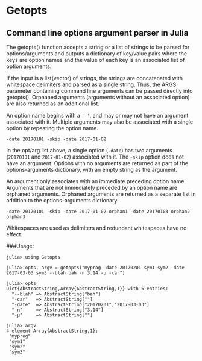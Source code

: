 # Getopts
## Command line options argument parser in Julia

The getopts() function accepts a string or a list of strings to be parsed for options/arguments and outputs a dictionary
of key/value pairs where the keys are option names and the value of each key is an associated list of option arguments.

If the input is a list(vector) of strings, the strings are concatenated with whitespace delimiters and parsed as a single string. 
Thus, the ARGS parameter containing command line arguments can be passed directly into getopts(). Orphaned arguments 
(arguments without an associated option) are also returned as an additional list.

An option name begins with a `'-'`, and may or may not have an argument associated with it. Multiple arguments may
also be associated with a single option by repeating the option name.
```
-date 20170101 -skip -date 2017-01-02
```
In the opt/arg list above, a single option (`-date`) has two arguments (`20170101` and `2017-01-02`) associated with it.
The `-skip` option does not have an argument. Options with no arguments are returned as part of the options-arguments 
dictionary, with an empty string as the argument.

An argument only associates with an immediate preceding option name. Arguments that are not immediately preceded
by an option name are orphaned arguments. Orphaned arguments are returned as a separate list in addition to the 
options-arguments dictionary. 
```
-date 20170101 -skip -date 2017-01-02 orphan1 -date 20170103 orphan2 orphan3
```
Whitespaces are used as delimiters and redundant whitespaces have no effect.

###Usage:

```
julia> using Getopts

julia> opts, argv = getopts("myprog -date 20170201 sym1 sym2 -date 2017-03-03 sym3 --blah bah -π 3.14 -μ -car")

julia> opts
Dict{AbstractString,Array{AbstractString,1}} with 5 entries:
  "--blah" => AbstractString["bah"]
  "-car"   => AbstractString[""]
  "-date"  => AbstractString["20170201","2017-03-03"]
  "-π"     => AbstractString["3.14"]
  "-μ"     => AbstractString[""]

julia> argv
4-element Array{AbstractString,1}:
 "myprog"
 "sym1"
 "sym2"
 "sym3"
 ```
